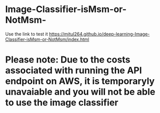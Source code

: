 # Image-Classifier-isMsm-or-NotMsm-

Use the link to test it https://mitul264.github.io/deep-learning-Image-Classifier-isMsm-or-NotMsm/index.html 

# Please note: Due to the costs associated with running the API endpoint on AWS, it is temporaryly unavaiable and you will not be able to use the image classifier
